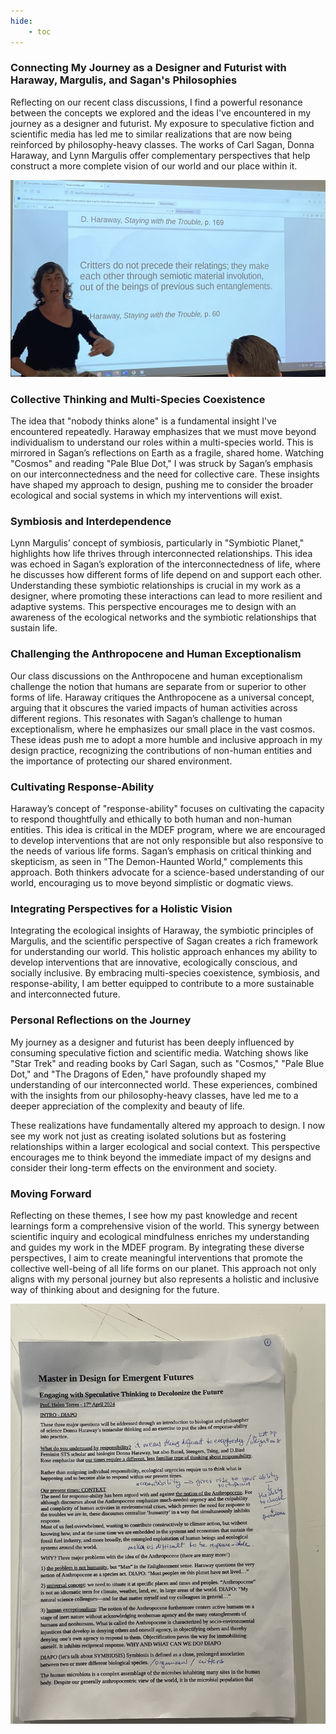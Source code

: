 ```yaml
---
hide:
    - toc
---
```



### Connecting My Journey as a Designer and Futurist with Haraway, Margulis, and Sagan's Philosophies

Reflecting on our recent class discussions, I find a powerful resonance between the concepts we explored and the ideas I've encountered in my journey as a designer and futurist. My exposure to speculative fiction and scientific media has led me to similar realizations that are now being reinforced by philosophy-heavy classes. The works of Carl Sagan, Donna Haraway, and Lynn Margulis offer complementary perspectives that help construct a more complete vision of our world and our place within it.


![](../../images/Varias/Helen%20Torres%20MDEF%202.jpg)

### Collective Thinking and Multi-Species Coexistence

The idea that "nobody thinks alone" is a fundamental insight I've encountered repeatedly. Haraway emphasizes that we must move beyond individualism to understand our roles within a multi-species world. This is mirrored in Sagan’s reflections on Earth as a fragile, shared home. Watching "Cosmos" and reading "Pale Blue Dot," I was struck by Sagan’s emphasis on our interconnectedness and the need for collective care. These insights have shaped my approach to design, pushing me to consider the broader ecological and social systems in which my interventions will exist.

### Symbiosis and Interdependence

Lynn Margulis’ concept of symbiosis, particularly in "Symbiotic Planet," highlights how life thrives through interconnected relationships. This idea was echoed in Sagan’s exploration of the interconnectedness of life, where he discusses how different forms of life depend on and support each other. Understanding these symbiotic relationships is crucial in my work as a designer, where promoting these interactions can lead to more resilient and adaptive systems. This perspective encourages me to design with an awareness of the ecological networks and the symbiotic relationships that sustain life.

### Challenging the Anthropocene and Human Exceptionalism

Our class discussions on the Anthropocene and human exceptionalism challenge the notion that humans are separate from or superior to other forms of life. Haraway critiques the Anthropocene as a universal concept, arguing that it obscures the varied impacts of human activities across different regions. This resonates with Sagan’s challenge to human exceptionalism, where he emphasizes our small place in the vast cosmos. These ideas push me to adopt a more humble and inclusive approach in my design practice, recognizing the contributions of non-human entities and the importance of protecting our shared environment.

### Cultivating Response-Ability

Haraway’s concept of "response-ability" focuses on cultivating the capacity to respond thoughtfully and ethically to both human and non-human entities. This idea is critical in the MDEF program, where we are encouraged to develop interventions that are not only responsible but also responsive to the needs of various life forms. Sagan’s emphasis on critical thinking and skepticism, as seen in "The Demon-Haunted World," complements this approach. Both thinkers advocate for a science-based understanding of our world, encouraging us to move beyond simplistic or dogmatic views.

### Integrating Perspectives for a Holistic Vision

Integrating the ecological insights of Haraway, the symbiotic principles of Margulis, and the scientific perspective of Sagan creates a rich framework for understanding our world. This holistic approach enhances my ability to develop interventions that are innovative, ecologically conscious, and socially inclusive. By embracing multi-species coexistence, symbiosis, and response-ability, I am better equipped to contribute to a more sustainable and interconnected future.

### Personal Reflections on the Journey

My journey as a designer and futurist has been deeply influenced by consuming speculative fiction and scientific media. Watching shows like "Star Trek" and reading books by Carl Sagan, such as "Cosmos," "Pale Blue Dot," and "The Dragons of Eden," have profoundly shaped my understanding of our interconnected world. These experiences, combined with the insights from our philosophy-heavy classes, have led me to a deeper appreciation of the complexity and beauty of life.

These realizations have fundamentally altered my approach to design. I now see my work not just as creating isolated solutions but as fostering relationships within a larger ecological and social context. This perspective encourages me to think beyond the immediate impact of my designs and consider their long-term effects on the environment and society.

### Moving Forward

Reflecting on these themes, I see how my past knowledge and recent learnings form a comprehensive vision of the world. This synergy between scientific inquiry and ecological mindfulness enriches my understanding and guides my work in the MDEF program. By integrating these diverse perspectives, I aim to create meaningful interventions that promote the collective well-being of all life forms on our planet. This approach not only aligns with my personal journey but also represents a holistic and inclusive way of thinking about and designing for the future.


![](../../images/Varias/Helen%20Torres%20MDEF.jpg)
